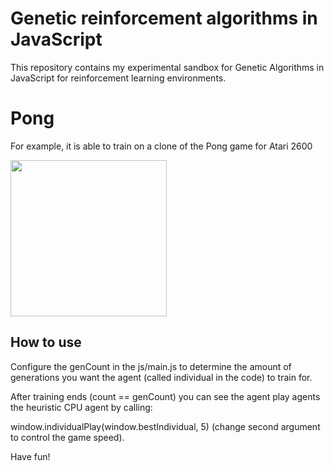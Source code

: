 # Genetic reinforcement algorithms in JavaScript
This repository contains my experimental sandbox for Genetic Algorithms in JavaScript for reinforcement learning environments.

# Pong
For example, it is able to train on a clone of the Pong game for Atari 2600

<img src='anims/pong.gif'  width="250px" />


## How to use

Configure the genCount in the js/main.js to determine the amount of generations you want the agent (called individual in the code) to train for.

After training ends (count == genCount) you can see the agent play agents the heuristic CPU agent by calling:

window.individualPlay(window.bestIndividual, 5) (change second argument to control the game speed).

Have fun!